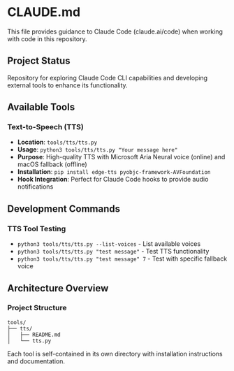 # CLAUDE.md

This file provides guidance to Claude Code (claude.ai/code) when working with code in this repository.

## Project Status

Repository for exploring Claude Code CLI capabilities and developing external tools to enhance its functionality.

## Available Tools

### Text-to-Speech (TTS)
- **Location**: `tools/tts/tts.py`
- **Usage**: `python3 tools/tts/tts.py "Your message here"`
- **Purpose**: High-quality TTS with Microsoft Aria Neural voice (online) and macOS fallback (offline)
- **Installation**: `pip install edge-tts pyobjc-framework-AVFoundation`
- **Hook Integration**: Perfect for Claude Code hooks to provide audio notifications

## Development Commands

### TTS Tool Testing
- `python3 tools/tts/tts.py --list-voices` - List available voices
- `python3 tools/tts/tts.py "test message"` - Test TTS functionality
- `python3 tools/tts/tts.py "test message" 7` - Test with specific fallback voice

## Architecture Overview

### Project Structure
```
tools/
├── tts/
│   ├── README.md
│   └── tts.py
```

Each tool is self-contained in its own directory with installation instructions and documentation.